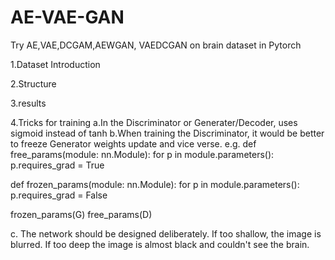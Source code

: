 # AE-VAE-GAN
Try AE,VAE,DCGAM,AEWGAN, VAEDCGAN on brain dataset in Pytorch

1.Dataset Introduction

2.Structure

3.results

4.Tricks for training
a.In the Discriminator or Generater/Decoder, uses sigmoid instead of tanh
b.When training the Discriminator, it would be better to freeze Generator weights update and vice verse.
e.g. 
def free_params(module: nn.Module):
    for p in module.parameters():
        p.requires_grad = True

def frozen_params(module: nn.Module):
    for p in module.parameters():
        p.requires_grad = False
        
frozen_params(G)
free_params(D)

c. The network should be designed deliberately. If too shallow, the image is blurred. If too deep the image is almost black and couldn't see the brain.
